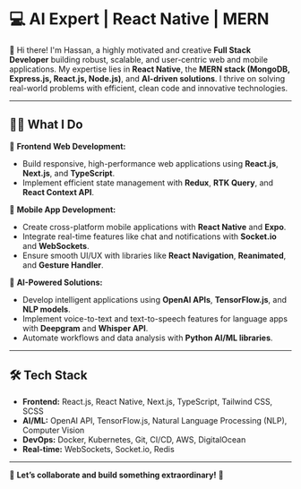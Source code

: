 # 💻 AI Expert | React Native | MERN

👋 Hi there! I'm Hassan, a highly motivated and creative **Full Stack Developer** building robust, scalable, and user-centric web and mobile applications. My expertise lies in **React Native**, the **MERN stack (MongoDB, Express.js, React.js, Node.js)**, and **AI-driven solutions**. I thrive on solving real-world problems with efficient, clean code and innovative technologies.

---

## 🧑‍💻 What I Do  
🔹 **Frontend Web Development:**  
- Build responsive, high-performance web applications using **React.js**, **Next.js**, and **TypeScript**.  
- Implement efficient state management with **Redux**, **RTK Query**, and **React Context API**.  

🔹 **Mobile App Development:**  
- Create cross-platform mobile applications with **React Native** and **Expo**.  
- Integrate real-time features like chat and notifications with **Socket.io** and **WebSockets**.  
- Ensure smooth UI/UX with libraries like **React Navigation**, **Reanimated**, and **Gesture Handler**.  

🔹 **AI-Powered Solutions:**  
- Develop intelligent applications using **OpenAI APIs**, **TensorFlow.js**, and **NLP models**.  
- Implement voice-to-text and text-to-speech features for language apps with **Deepgram** and **Whisper API**.  
- Automate workflows and data analysis with **Python AI/ML libraries**.  

---

## 🛠 Tech Stack  
- **Frontend:** React.js, React Native, Next.js, TypeScript, Tailwind CSS, SCSS  
- **AI/ML:** OpenAI API, TensorFlow.js, Natural Language Processing (NLP), Computer Vision  
- **DevOps:** Docker, Kubernetes, Git, CI/CD, AWS, DigitalOcean  
- **Real-time:** WebSockets, Socket.io, Redis
  
---

🚀 **Let’s collaborate and build something extraordinary!** 🌟  
